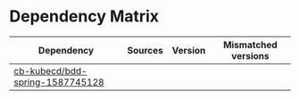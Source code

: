 # Dependency Matrix

Dependency | Sources | Version | Mismatched versions
---------- | ------- | ------- | -------------------
[cb-kubecd/bdd-spring-1587745128](https://github.com/cb-kubecd/bdd-spring-1587745128.git) |  | []() | 
